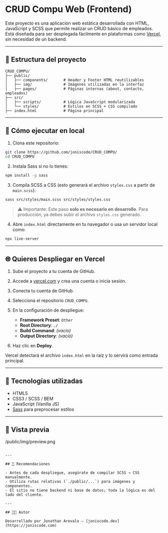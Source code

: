 # CRUD Compu Web (Frontend)

Este proyecto es una aplicación web estática desarrollada con HTML, JavaScript y SCSS que permite realizar un CRUD básico de empleados. Está diseñada para ser desplegada fácilmente en plataformas como [Vercel](https://vercel.com), sin necesidad de un backend.

---

## 📁 Estructura del proyecto

```
CRUD_COMPU/
├── public/
│   ├── components/       # Header y Footer HTML reutilizables
│   ├── img/              # Imágenes utilizadas en la interfaz
│   ├── pages/            # Páginas internas (about, contacto, empleados)
├── src/
│   ├── scripts/          # Lógica JavaScript modularizada
│   └── styles/           # Estilos en SCSS + CSS compilado
├── index.html            # Página principal
```

---

## 🚀 Cómo ejecutar en local

1. Clona este repositorio:

```bash
git clone https://github.com/joniscode/CRUD_COMPU/
cd CRUD_COMPU
```

2. Instala Sass si no lo tienes:

```bash
npm install -g sass
```

3. Compila SCSS a CSS (esto generará el archivo `styles.css` a partir de `main.scss`):

```bash
sass src/styles/main.scss src/styles/styles.css
```

> ⚠️ Importante: Este paso **solo es necesario en desarrollo**. Para producción, ya debes subir el archivo `styles.css` generado.

4. Abre `index.html` directamente en tu navegador o usa un servidor local como:

```bash
npx live-server
```

---

## 🌐 Quieres Despliegar en Vercel

1. Sube el proyecto a tu cuenta de GitHub.
2. Accede a [vercel.com](https://vercel.com) y crea una cuenta o inicia sesión.
3. Conecta tu cuenta de GitHub.
4. Selecciona el repositorio `CRUD_COMPU`.
5. En la configuración de despliegue:

   - **Framework Preset**: `Other`
   - **Root Directory**: `./`
   - **Build Command**: _(vacío)_
   - **Output Directory**: _(vacío)_

6. Haz clic en **Deploy**.

Vercel detectará el archivo `index.html` en la raíz y lo servirá como entrada principal.

---

## 🧪 Tecnologías utilizadas

- HTML5
- CSS3 / SCSS / BEM
- JavaScript (Vanilla JS)
- [Sass](https://sass-lang.com/) para preprocesar estilos

---

## 📸 Vista previa

/public/img/preview.png

```

---

## 📌 Recomendaciones

- Antes de cada despliegue, asegúrate de compilar SCSS → CSS manualmente.
- Utiliza rutas relativas (`./public/...`) para imágenes y componentes.
- El sitio no tiene backend ni base de datos; toda la lógica es del lado del cliente.

---

## 🧑‍💻 Autor

Desarrollado por Jonathan Arevalo – [joniscode.dev](https://joniscode.com)
